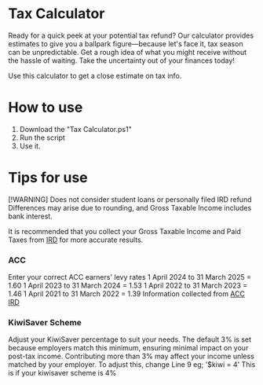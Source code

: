 # Tax Calculator
Ready for a quick peek at your potential tax refund? Our calculator provides estimates to give you a ballpark figure—because let's face it, tax season can be unpredictable. Get a rough idea of what you might receive without the hassle of waiting. Take the uncertainty out of your finances today!

 Use this calculator to get a close estimate on tax info. 

# How to use
1. Download the "Tax Calculator.ps1"
2. Run the script
3. Use it.

# Tips for use
[!WARNING]
Does not consider student loans or personally filed IRD refund
Differences may arise due to rounding, and Gross Taxable Income includes bank interest.

It is recommended that you collect your Gross Taxable Income and Paid Taxes from [IRD](https://ird.govt.nz/) for more accurate results.

### ACC
Enter your correct ACC earners' levy rates
1 April 2024 to 31 March 2025 = 1.60
1 April 2023 to 31 March 2024 = 1.53
1 April 2022 to 31 March 2023 = 1.46
1 April 2021 to 31 March 2022 = 1.39
Information collected from [ACC IRD](https://www.ird.govt.nz/income-tax/income-tax-for-individuals/acc-clients-and-carers/acc-earners-levy-rates)

### KiwiSaver Scheme
Adjust your KiwiSaver percentage to suit your needs. The default 3% is set because employers match this minimum, ensuring minimal impact on your post-tax income. Contributing more than 3% may affect your income unless matched by your employer. To adjust this, change Line 9 eg; '$kiwi = 4' This is if your kiwisaver scheme is 4%


